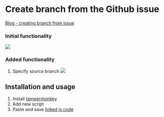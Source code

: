 # Create branch from the Github issue

[Blog - creating branch from issue](https://dev.to/dbumbeishvili/github-create-a-branch-from-issue-4k3h)

### Initial functionality
![](https://user-images.githubusercontent.com/6873202/103042078-d15c6580-4591-11eb-8896-5802425705e6.gif)

### Added functionality
1. Specify  source branch
![](https://user-images.githubusercontent.com/6873202/104959120-eab6cd00-59ea-11eb-8ea4-82e1e522ad0e.gif)


## Installation and usage

1. Install [tampermonkey](https://www.tampermonkey.net/)
2. Add new script
3. Paste and save [linked js code](https://raw.githubusercontent.com/bumbeishvili/create-branch-from-issue/main/script.js)



